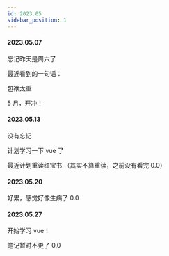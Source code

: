 ```yaml
---
id: 2023.05
sidebar_position: 1
---
```


#### 2023.05.07

忘记昨天是周六了

最近看到的一句话：

包袱太重

5 月，开冲！

#### 2023.05.13

没有忘记

计划学习一下 vue 了

最近计划重读红宝书
（其实不算重读，之前没有看完 0.0）

#### 2023.05.20

好累，感觉好像生病了 0.0

#### 2023.05.27

开始学习 vue！

笔记暂时不更了 0.0
